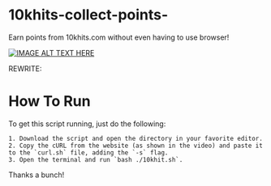 # 10khits-collect-points-

Earn points from 10khits.com without even having to use browser!

[![IMAGE ALT TEXT HERE](https://img.youtube.com/vi/YOUTUBE_VIDEO_ID_HERE/0.jpg)](https://www.youtube.com/watch?v=ryiivap9TlY)

REWRITE:

# How To Run

To get this script running, just do the following:

```
1. Download the script and open the directory in your favorite editor.
2. Copy the cURL from the website (as shown in the video) and paste it to the `curl.sh` file, adding the `-s` flag.
3. Open the terminal and run `bash ./10khit.sh`.
```

Thanks a bunch!
